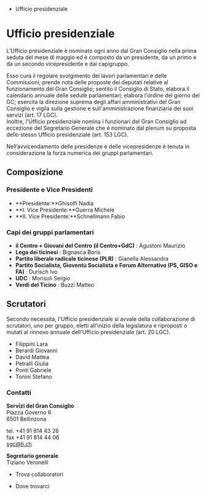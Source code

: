   * Ufficio presidenziale

#  Ufficio presidenziale

L’Ufficio presidenziale è nominato ogni anno dal Gran Consiglio nella prima
seduta del mese di maggio ed è composto da un presidente, da un primo e da un
secondo vicepresidente e dai capigruppo.

Esso cura il regolare svolgimento dei lavori parlamentari e delle Commissioni;
prende nota delle proposte dei deputati relative al funzionamento del Gran
Consiglio; sentito il Consiglio di Stato, elabora il calendario annuale delle
sedute parlamentari; elabora l'ordine del giorno del GC; esercita la direzione
suprema degli affari amministrativi del Gran Consiglio e vigila sulla gestione
e sull'amministrazione finanziaria dei suoi servizi (art. 17 LGC).  
Inoltre, l'Ufficio presidenziale nomina i funzionari del Gran Consiglio ad
eccezione del Segretario Generale che é nominato dal plenum su proposta dello
stesso Ufficio presidenziale (art. 153 LGC).

Nell’avvicendamento delle presidenze e delle vicepresidenze è tenuta in
considerazione la forza numerica dei gruppi parlamentari.

##  Composizione

### Presidente e Vice Presidenti

  * **Presidente:**Ghisolfi Nadia
  * **I. Vice Presidente:**Guerra Michele
  * **II. Vice Presidente:**Schnellmann Fabio

### Capi dei gruppi parlamentari

  * **il Centro + Giovani del Centro (il Centro+GdC)** : Agustoni Maurizio
  * **Lega dei ticinesi** : Bignasca Boris
  * **Partito liberale radicale ticinese (PLR)** : Gianella Alessandra
  * **Partito Socialista, Gioventù Socialista e Forum Alternativo (PS, GISO e FA)** : Durisch Ivo
  * **UDC** : Morisoli Sergio
  * **Verdi del Ticino** : Buzzi Matteo

  

## Scrutatori

Secondo necessità, l'Ufficio presidenziale si avvale della collaborazione di
scrutatori, uno per gruppo, eletti all'inizio della legislatura e riproposti o
mutati al rinnovo annuale dell'Ufficio presidenziale (art. 20 LGC).

  * Filippini Lara
  * Berardi Giovanni
  * David Mattea
  * Petralli Giulia
  * Ponti Gabriele
  * Tonini Stefano

###  Contatti

**Servizi del Gran Consiglio**  
Piazza Governo 6  
6501 Bellinzona

tel. +41 91 814 43 26  
fax +41 91 814 44 06  
sgc@ti.ch

**Segretario generale**  
Tiziano Veronelli

  * Trova collaboratori

  * Dove trovarci

